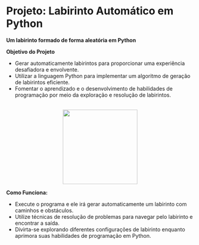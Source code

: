 
# Projeto: Labirinto Automático em Python
**Um labirinto formado de forma aleatória em Python**

**Objetivo do Projeto**
- Gerar automaticamente labirintos para proporcionar uma experiência desafiadora e envolvente.
- Utilizar a linguagem Python para implementar um algoritmo de geração de labirintos eficiente.
- Fomentar o aprendizado e o desenvolvimento de habilidades de programação por meio da exploração e resolução de labirintos.
<br>

<div align="center">
<img src="https://github.com/Saraiva97/Labirinto-Python/assets/93497276/fb5d40bc-3ef7-4cf2-b729-9bff035b9318" style="width: 200px"/>
</div>

**Como Funciona:**
- Execute o programa e ele irá gerar automaticamente um labirinto com caminhos e obstáculos.
- Utilize técnicas de resolução de problemas para navegar pelo labirinto e encontrar a saída.
- Divirta-se explorando diferentes configurações de labirinto enquanto aprimora suas habilidades de programação em Python.

